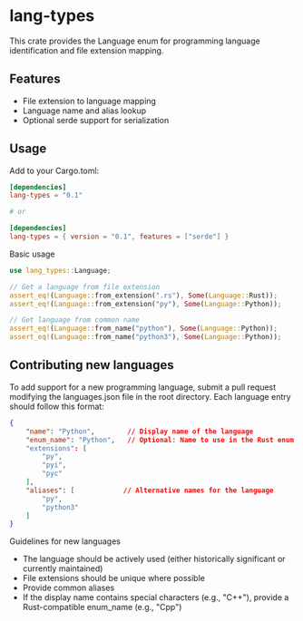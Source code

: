 # lang-types
This crate provides the Language enum for programming language identification and file extension mapping.

## Features
- File extension to language mapping
- Language name and alias lookup
- Optional serde support for serialization

## Usage

Add to your Cargo.toml:
```toml
[dependencies]
lang-types = "0.1"

# or

[dependencies]
lang-types = { version = "0.1", features = ["serde"] }
```

Basic usage

```rust
use lang_types::Language;

// Get a language from file extension
assert_eq!(Language::from_extension(".rs"), Some(Language::Rust));
assert_eq!(Language::from_extension("py"), Some(Language::Python));

// Get language from common name
assert_eq!(Language::from_name("python"), Some(Language::Python));
assert_eq!(Language::from_name("python3"), Some(Language::Python));

```

## Contributing new languages
To add support for a new programming language, submit a pull request modifying the languages.json file in the root directory.
Each language entry should follow this format:

```json
{
    "name": "Python",        // Display name of the language
    "enum_name": "Python",   // Optional: Name to use in the Rust enum (defaults to name)
    "extensions": [
        "py",
        "pyi",
        "pyc"
    ],
    "aliases": [            // Alternative names for the language
        "py",
        "python3"
    ]
}
```

Guidelines for new languages
- The language should be actively used (either historically significant or currently maintained)
- File extensions should be unique where possible
- Provide common aliases
- If the display name contains special characters (e.g., "C++"), provide a Rust-compatible enum_name (e.g., "Cpp")
